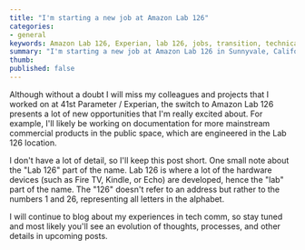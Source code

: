 ```yaml
---
title: "I'm starting a new job at Amazon Lab 126"
categories:
- general
keywords: Amazon Lab 126, Experian, lab 126, jobs, transition, technical writer roles
summary: "I'm starting a new job at Amazon Lab 126 in Sunnyvale, California this week. This past week I closed out the remaining projects, tasks, and other final details at 41st Parameter / Experian in preparation for the transition. This week I'll be in Seattle (where Amazon's headquarters are located) all week for training."
thumb: 
published: false
---
```


Although without a doubt I will miss my colleagues and projects that I worked on at 41st Parameter / Experian, the switch to Amazon Lab 126 presents a lot of new opportunities that I'm really excited about. For example, I'll likely be working on documentation for more mainstream commercial products in the public space, which are engineered in the Lab 126 location.

I don't have a lot of detail, so I'll keep this post short. One small note about the "Lab 126" part of the name. Lab 126 is where a lot of the hardware devices (such as Fire TV, Kindle, or Echo) are developed, hence the "lab" part of the name. The "126" doesn't refer to an address but rather to the numbers 1 and 26, representing all letters in the alphabet. 

I will continue to blog about my experiences in tech comm, so stay tuned and most likely you'll see an evolution of thoughts, processes, and other details in upcoming posts.
